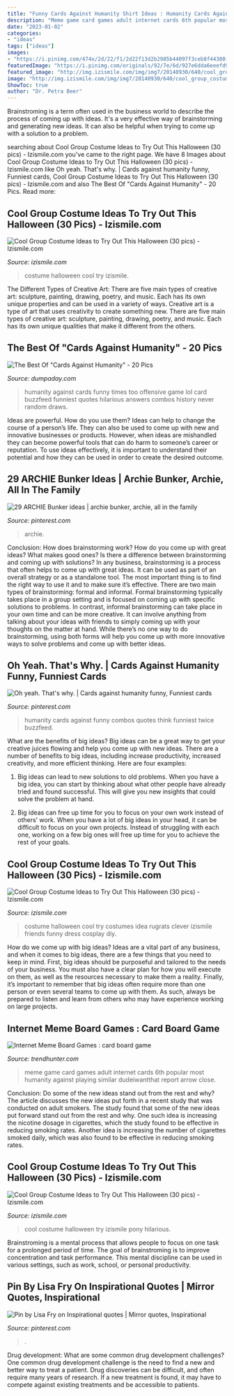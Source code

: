 ```yaml
---
title: "Funny Cards Against Humanity Shirt Ideas : Humanity Cards Against Funny Combos Quotes Think Funniest Twice Buzzfeed"
description: "Meme game card games adult internet cards 6th popular most humanity against playing similar dudeiwantthat report arrow close"
date: "2023-01-02"
categories:
- "ideas"
tags: ["ideas"]
images:
- "https://i.pinimg.com/474x/2d/22/f1/2d22f13d2b2985b44097f3ceb8f44380--archie-bunker.jpg"
featuredImage: "https://i.pinimg.com/originals/92/7e/6d/927e6dda6eeefd9be9e3f1f24e83206e.jpg"
featured_image: "http://img.izismile.com/img/img7/20140930/640/cool_group_costume_ideas_to_try_out_this_halloween_640_08.jpg"
image: "http://img.izismile.com/img/img7/20140930/640/cool_group_costume_ideas_to_try_out_this_halloween_640_14.jpg"
ShowToc: true
author: "Dr. Petra Beer"
---
```



Brainstroming is a term often used in the business world to describe the process of coming up with ideas. It's a very effective way of brainstorming and generating new ideas. It can also be helpful when trying to come up with a solution to a problem.

	

		
searching about Cool Group Costume Ideas to Try Out This Halloween (30 pics) - Izismile.com you've came to the right page. We have 8 Images about Cool Group Costume Ideas to Try Out This Halloween (30 pics) - Izismile.com like Oh yeah. That&#039;s why. | Cards against humanity funny, Funniest cards, Cool Group Costume Ideas to Try Out This Halloween (30 pics) - Izismile.com and also The Best Of &quot;Cards Against Humanity&quot; - 20 Pics. Read more:
		
    
## Cool Group Costume Ideas To Try Out This Halloween (30 Pics) - Izismile.com

<img loading=lazy src="https://img.izismile.com/img/img7/20140930/640/cool_group_costume_ideas_to_try_out_this_halloween_640_26.jpg" onerror="this.onerror=null;this.src='https://tse2.mm.bing.net/th?id=OIP.k9SVMTxWhLwpK4F50RHhhgHaHX&amp;pid=15.1';" alt="Cool Group Costume Ideas to Try Out This Halloween (30 pics) - Izismile.com">

_Source: izismile.com_

>costume halloween cool try izismile. 

	

The Different Types of Creative Art: There are five main types of creative art: sculpture, painting, drawing, poetry, and music. Each has its own unique properties and can be used in a variety of ways.
Creative art is a type of art that uses creativity to create something new. There are five main types of creative art: sculpture, painting, drawing, poetry, and music. Each has its own unique qualities that make it different from the others.

    
## The Best Of &quot;Cards Against Humanity&quot; - 20 Pics

<img loading=lazy src="http://www.dumpaday.com/wp-content/uploads/2014/07/cards-against-humanity-11.jpg" onerror="this.onerror=null;this.src='https://tse2.mm.bing.net/th?id=OIP.mxpQvxe1eumpFpr0NjrRkgHaJ3&amp;pid=15.1';" alt="The Best Of &quot;Cards Against Humanity&quot; - 20 Pics">

_Source: dumpaday.com_

>humanity against cards funny times too offensive game lol card buzzfeed funniest quotes hilarious answers combos history never random draws. 

	

Ideas are powerful. How do you use them?
Ideas can help to change the course of a person’s life. They can also be used to come up with new and innovative businesses or products. However, when ideas are mishandled they can become powerful tools that can do harm to someone’s career or reputation. To use ideas effectively, it is important to understand their potential and how they can be used in order to create the desired outcome.

    
## 29 ARCHIE Bunker Ideas | Archie Bunker, Archie, All In The Family

<img loading=lazy src="https://i.pinimg.com/474x/2d/22/f1/2d22f13d2b2985b44097f3ceb8f44380--archie-bunker.jpg" onerror="this.onerror=null;this.src='https://tse1.mm.bing.net/th?id=OIP.NFxuWlv1Z4nx5Tr8nqNAtgAAAA&amp;pid=15.1';" alt="29 ARCHIE Bunker ideas | archie bunker, archie, all in the family">

_Source: pinterest.com_

>archie. 

	

Conclusion: How does brainstorming work? How do you come up with great ideas? What makes good ones? Is there a difference between brainstorming and coming up with solutions?
In any business, brainstorming is a process that often helps to come up with great ideas. It can be used as part of an overall strategy or as a standalone tool. The most important thing is to find the right way to use it and to make sure it’s effective. There are two main types of brainstorming: formal and informal. Formal brainstorming typically takes place in a group setting and is focused on coming up with specific solutions to problems. In contrast, informal brainstorming can take place in your own time and can be more creative. It can involve anything from talking about your ideas with friends to simply coming up with your thoughts on the matter at hand. While there’s no one way to do brainstorming, using both forms will help you come up with more innovative ways to solve problems and come up with better ideas.

    
## Oh Yeah. That&#039;s Why. | Cards Against Humanity Funny, Funniest Cards

<img loading=lazy src="https://i.pinimg.com/originals/42/a1/14/42a114471a400d40f2727c02b153749b.jpg" onerror="this.onerror=null;this.src='https://tse3.mm.bing.net/th?id=OIP.5UylC5oXRe3_Jr44YxM0ZQHaJ3&amp;pid=15.1';" alt="Oh yeah. That&#039;s why. | Cards against humanity funny, Funniest cards">

_Source: pinterest.com_

>humanity cards against funny combos quotes think funniest twice buzzfeed. 

	

What are the benefits of big ideas?
Big ideas can be a great way to get your creative juices flowing and help you come up with new ideas. There are a number of benefits to big ideas, including increase productivity, increased creativity, and more efficient thinking. Here are four examples:
1. Big ideas can lead to new solutions to old problems. When you have a big idea, you can start by thinking about what other people have already tried and found successful. This will give you new insights that could solve the problem at hand.

2. Big ideas can free up time for you to focus on your own work instead of others’ work. When you have a lot of big ideas in your head, it can be difficult to focus on your own projects. Instead of struggling with each one, working on a few big ones will free up time for you to achieve the rest of your goals.

    
## Cool Group Costume Ideas To Try Out This Halloween (30 Pics) - Izismile.com

<img loading=lazy src="http://img.izismile.com/img/img7/20140930/640/cool_group_costume_ideas_to_try_out_this_halloween_640_08.jpg" onerror="this.onerror=null;this.src='https://tse3.mm.bing.net/th?id=OIP.crXCEXg312Cb2cmRE0iMDAHaHo&amp;pid=15.1';" alt="Cool Group Costume Ideas to Try Out This Halloween (30 pics) - Izismile.com">

_Source: izismile.com_

>costume halloween cool try costumes idea rugrats clever izismile friends funny dress cosplay diy. 

	

How do we come up with big ideas?
Ideas are a vital part of any business, and when it comes to big ideas, there are a few things that you need to keep in mind. First, big ideas should be purposeful and tailored to the needs of your business. You must also have a clear plan for how you will execute on them, as well as the resources necessary to make them a reality. Finally, it’s important to remember that big ideas often require more than one person or even several teams to come up with them. As such, always be prepared to listen and learn from others who may have experience working on large projects.

    
## Internet Meme Board Games : Card Board Game

<img loading=lazy src="http://cdn.trendhunterstatic.com/thumbs/card-board-game.jpeg" onerror="this.onerror=null;this.src='https://tse2.mm.bing.net/th?id=OIP.uC0R8yTQ_gI_tFDW8PR4YwHaGK&amp;pid=15.1';" alt="Internet Meme Board Games : card board game">

_Source: trendhunter.com_

>meme game card games adult internet cards 6th popular most humanity against playing similar dudeiwantthat report arrow close. 

	

Conclusion: Do some of the new ideas stand out from the rest and why?
The article discusses the new ideas put forth in a recent study that was conducted on adult smokers. The study found that some of the new ideas put forward stand out from the rest and why. One such idea is increasing the nicotine dosage in cigarettes, which the study found to be effective in reducing smoking rates. Another idea is increasing the number of cigarettes smoked daily, which was also found to be effective in reducing smoking rates.

    
## Cool Group Costume Ideas To Try Out This Halloween (30 Pics) - Izismile.com

<img loading=lazy src="http://img.izismile.com/img/img7/20140930/640/cool_group_costume_ideas_to_try_out_this_halloween_640_14.jpg" onerror="this.onerror=null;this.src='https://tse3.mm.bing.net/th?id=OIP.b45OhNemA5UxrL5YqhAbHAHaE3&amp;pid=15.1';" alt="Cool Group Costume Ideas to Try Out This Halloween (30 pics) - Izismile.com">

_Source: izismile.com_

>cool costume halloween try izismile pony hilarious. 

	

Brainstroming is a mental process that allows people to focus on one task for a prolonged period of time. The goal of brainstroming is to improve concentration and task performance. This mental discipline can be used in various settings, such as work, school, or personal productivity.

    
## Pin By Lisa Fry On Inspirational Quotes | Mirror Quotes, Inspirational

<img loading=lazy src="https://i.pinimg.com/originals/92/7e/6d/927e6dda6eeefd9be9e3f1f24e83206e.jpg" onerror="this.onerror=null;this.src='https://tse2.mm.bing.net/th?id=OIP.4q0Qu0Wy2H8hT8IXyszWOgHaKv&amp;pid=15.1';" alt="Pin by Lisa Fry on Inspirational quotes | Mirror quotes, Inspirational">

_Source: pinterest.com_

>. 

	

Drug development: What are some common drug development challenges?
One common drug development challenge is the need to find a new and better way to treat a patient. Drug discoveries can be difficult, and often require many years of research. If a new treatment is found, it may have to compete against existing treatments and be accessible to patients.


